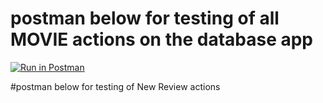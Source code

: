 # postman below for testing of all MOVIE actions on the database app
[![Run in Postman](https://run.pstmn.io/button.svg)](https://app.getpostman.com/run-collection/680f7062b4c9b9f72eea)

#postman below for testing of New Review actions
